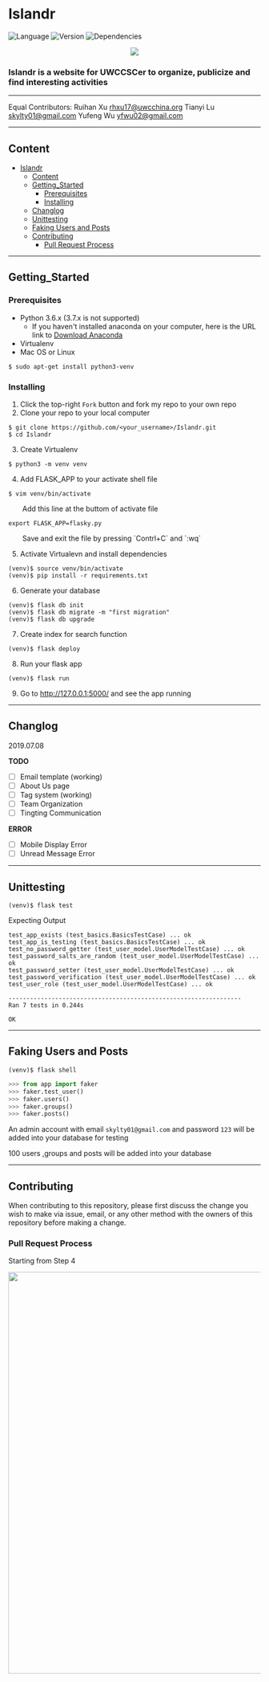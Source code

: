 <!--
 * @Description: README
 * @Author: Tianyi Lu
 * @Date: 2019-08-13 13:30:17
 * @LastEditors: Tianyi Lu
 * @LastEditTime: 2020-05-10 15:01:59
 -->
Islandr 
=====
![Language](https://img.shields.io/badge/language-python-green.svg)  ![Version](https://img.shields.io/badge/version-0.1.0-yellow.svg)    ![Dependencies](https://img.shields.io/badge/dependencies-up_to_date-green.svg)
<div align=center><img src="app/static/pic/cover.png"/></div>

### Islandr is a website for UWCCSCer to organize, publicize and find interesting activities <!-- omit in toc -->
****

Equal Contributors:
Ruihan Xu rhxu17@uwcchina.org
Tianyi Lu skylty01@gmail.com
Yufeng Wu yfwu02@gmail.com

****
## Content
- [Islandr](#islandr)
  - [Content](#content)
  - [Getting_Started](#gettingstarted)
    - [Prerequisites](#prerequisites)
    - [Installing](#installing)
  - [Changlog](#changlog)
  - [Unittesting](#unittesting)
  - [Faking Users and Posts](#faking-users-and-posts)
  - [Contributing](#contributing)
    - [Pull Request Process](#pull-request-process)

***
## Getting_Started
### Prerequisites
* Python 3.6.x (3.7.x is not supported)
  * If you haven't installed anaconda on your computer, here is the URL link to [Download Anaconda](https://www.anaconda.com/download)
* Virtualenv
* Mac OS or Linux
```
$ sudo apt-get install python3-venv
```
### Installing
1. Click the top-right `Fork` button and fork my repo to your own repo
2. Clone your repo to your local computer
```
$ git clone https://github.com/<your_username>/Islandr.git
$ cd Islandr
```
3. Create Virtualenv
```
$ python3 -m venv venv
```
4. Add FLASK_APP to your activate shell file
```
$ vim venv/bin/activate
```
<p style="text-indent:2em;">Add this line at the buttom of activate file</p>

```shell
export FLASK_APP=flasky.py
```
<p style="text-indent:2em;">Save and exit the file by pressing `Contrl+C` and `:wq`</p>  

5. Activate Virtualevn and install dependencies
```
(venv)$ source venv/bin/activate
(venv)$ pip install -r requirements.txt
```
6. Generate your database
```
(venv)$ flask db init
(venv)$ flask db migrate -m "first migration"
(venv)$ flask db upgrade
```
7. Create index for search function
```
(venv)$ flask deploy
```
8. Run your flask app
```
(venv)$ flask run
```
9. Go to http://127.0.0.1:5000/ and see the app running

***
## Changlog
2019.07.08

**TODO**  
- [ ] Email template (working)
- [ ] About Us page
- [ ] Tag system (working)
- [ ] Team Organization
- [ ] Tingting Communication

**ERROR**
- [ ] Mobile Display Error
- [ ] Unread Message Error

***
## Unittesting
```
(venv)$ flask test
```
Expecting Output
```
test_app_exists (test_basics.BasicsTestCase) ... ok
test_app_is_testing (test_basics.BasicsTestCase) ... ok
test_no_password_getter (test_user_model.UserModelTestCase) ... ok
test_password_salts_are_random (test_user_model.UserModelTestCase) ... ok
test_password_setter (test_user_model.UserModelTestCase) ... ok
test_password_verification (test_user_model.UserModelTestCase) ... ok
test_user_role (test_user_model.UserModelTestCase) ... ok

-----------------------------------------------------------------
Ran 7 tests in 0.244s

OK
```

***
## Faking Users and Posts
```
(venv)$ flask shell
```
```python
>>> from app import faker
>>> faker.test_user()
>>> faker.users()
>>> faker.groups()
>>> faker.posts()
```
An admin account with email `skylty01@gmail.com` and password `123` will be added into your database for testing

100 users ,groups and posts will be added into your database

***
## Contributing
When contributing to this repository, please first discuss the change you wish to make via issue, email, or any other method with the owners of this repository before making a change.
### Pull Request Process
Starting from Step 4
<div align=center><img width="800px" src="app/static/pic/contribute.jpg"/></div>
